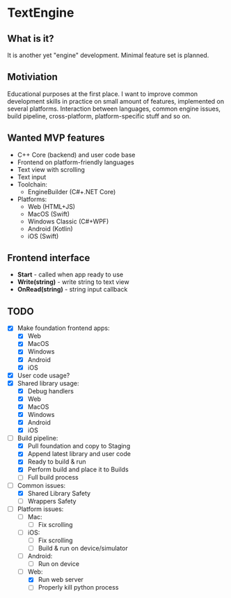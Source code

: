 # TextEngine

## What is it?

It is another yet "engine" development. Minimal feature set is planned.

## Motiviation

Educational purposes at the first place. I want to improve common development skills in practice on small amount of features, implemented on several platforms. Interaction between languages, common engine issues, build pipeline, cross-platform, platform-specific stuff and so on.

## Wanted MVP features

- C++ Core (backend) and user code base
- Frontend on platform-friendly languages
- Text view with scrolling
- Text input
- Toolchain:
   - EngineBuilder (C#+.NET Core)
- Platforms:
   - Web (HTML+JS)
   - MacOS (Swift)
   - Windows Classic (C#+WPF)
   - Android (Kotlin)
   - iOS (Swift)

## Frontend interface

- **Start** - called when app ready to use
- **Write(string)** - write string to text view
- **OnRead(string)** - string input callback

## TODO

- [x] Make foundation frontend apps:
   - [x] Web
   - [x] MacOS
   - [x] Windows
   - [x] Android
   - [x] iOS
- [x] User code usage?
- [x] Shared library usage:
   - [x] Debug handlers
   - [x] Web
   - [x] MacOS
   - [x] Windows
   - [x] Android
   - [x] iOS
- [ ] Build pipeline:
   - [x] Pull foundation and copy to Staging
   - [x] Append latest library and user code
   - [x] Ready to build & run
   - [x] Perform build and place it to Builds
   - [ ] Full build process
- [ ] Common issues:
   - [x] Shared Library Safety
   - [ ] Wrappers Safety
- [ ] Platform issues:
   - [ ] Mac:
      - [ ] Fix scrolling
   - [ ] iOS:
      - [ ] Fix scrolling
      - [ ] Build & run on device/simulator
   - [ ] Android:
      - [ ] Run on device
   - [ ] Web:
      - [x] Run web server
      - [ ] Properly kill python process

